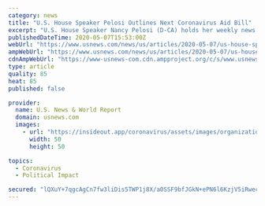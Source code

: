 ```yaml
---
category: news
title: "U.S. House Speaker Pelosi Outlines Next Coronavirus Aid Bill"
excerpt: "U.S. House Speaker Nancy Pelosi (D-CA) holds her weekly news conference with Capitol Hill reporters amid the debate on how best to respond to the coronavirus disease (COVID-19) pandemic in Washington U."
publishedDateTime: 2020-05-07T15:53:00Z
webUrl: "https://www.usnews.com/news/us/articles/2020-05-07/us-house-speaker-pelosi-outlines-next-coronavirus-aid-bill"
ampWebUrl: "https://www.usnews.com/news/us/articles/2020-05-07/us-house-speaker-pelosi-outlines-next-coronavirus-aid-bill?context=amp"
cdnAmpWebUrl: "https://www-usnews-com.cdn.ampproject.org/c/s/www.usnews.com/news/us/articles/2020-05-07/us-house-speaker-pelosi-outlines-next-coronavirus-aid-bill?context=amp"
type: article
quality: 85
heat: 85
published: false

provider:
  name: U.S. News & World Report
  domain: usnews.com
  images:
    - url: "https://insideout.app/coronavirus/assets/images/organizations/usnews.com-50x50.jpg"
      width: 50
      height: 50

topics:
  - Coronavirus
  - Political Impact

secured: "lQXuY+7qgcAgCn7fw3liDis5TWP1j8X/a0SSF9bfJGkN+ePN6l6KzjV5iRwec5FB07pc4o93WdS/Rurr+UlOXK8PNF2Iv8TvmVkAYCvwXQNuFt78IRn3sTTiL9XTuTX4x+qYezmefNdVnBJ1qnhhVpAcoFFVDg4otTDytYZ1pM3xyX3yCjJgKTT5OCHx7c7myJWGODkKPBE2jC3RGLV53lQb7+8SCGWJTtNAZ7mq1xNRqS1ewcI1n8emrRbowbC+/DCCRw8aOmgkUJQBtVNC35VdC4ux57uYVdZ6lK7kEnG+E17qFBBv3bkRd9hlbkb05lUb1DCOgeS0VPQgKXRhBBamYMXxnzXTswe4WC8ugWGYem9QbqB5IMqNvyF8yLIPQwOQtHTMe6UUdTEG/MLVBpk8W1WnNsswIVh/evEmTtyD3Ltlxmnv047vpHBqiqPf24BpARMuI1bAP+LMby1GMNYVofdEsLVKpfzhcqIqGSY=;tLCoftqx/Py+uMCQ1mxoPw=="
---
```



